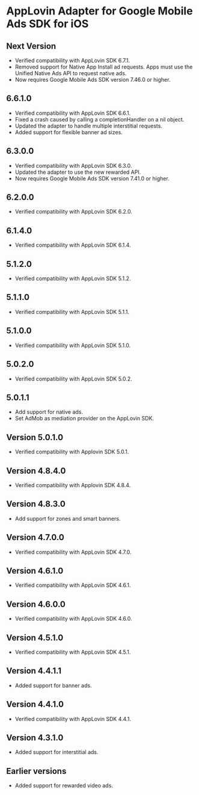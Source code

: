 # AppLovin Adapter for Google Mobile Ads SDK for iOS

## Next Version
- Verified compatibility with AppLovin SDK 6.7.1.
- Removed support for Native App Install ad requests. Apps must use the Unified Native Ads API to request native ads.
- Now requires Google Mobile Ads SDK version 7.46.0 or higher.

## 6.6.1.0
- Verified compatibility with AppLovin SDK 6.6.1.
- Fixed a crash caused by calling a completionHandler on a nil object.
- Updated the adapter to handle multiple interstitial requests.
- Added support for flexible banner ad sizes.

## 6.3.0.0
- Verified compatibility with AppLovin SDK 6.3.0.
- Updated the adapter to use the new rewarded API.
- Now requires Google Mobile Ads SDK version 7.41.0 or higher.

## 6.2.0.0
- Verified compatibility with AppLovin SDK 6.2.0.

## 6.1.4.0
- Verified compatibility with AppLovin SDK 6.1.4.

## 5.1.2.0
- Verified compatibility with AppLovin SDK 5.1.2.

## 5.1.1.0
- Verified compatibility with AppLovin SDK 5.1.1.

## 5.1.0.0
- Verified compatibility with AppLovin SDK 5.1.0.

## 5.0.2.0
- Verified compatibility with AppLovin SDK 5.0.2.

## 5.0.1.1
- Add support for native ads.
- Set AdMob as mediation provider on the AppLovin SDK.

## Version 5.0.1.0
- Verified compatibility with Applovin SDK 5.0.1.

## Version 4.8.4.0
- Verified compatibility with Applovin SDK 4.8.4.

## Version 4.8.3.0
- Add support for zones and smart banners.

## Version 4.7.0.0
- Verified compatibility with AppLovin SDK 4.7.0.

## Version 4.6.1.0
- Verified compatibility with AppLovin SDK 4.6.1.

## Version 4.6.0.0
- Verified compatibility with AppLovin SDK 4.6.0.

## Version 4.5.1.0
- Verified compatibility with AppLovin SDK 4.5.1.

## Version 4.4.1.1
- Added support for banner ads.

## Version 4.4.1.0
- Verified compatibility with AppLovin SDK 4.4.1.

## Version 4.3.1.0
- Added support for interstitial ads.

## Earlier versions
- Added support for rewarded video ads.
